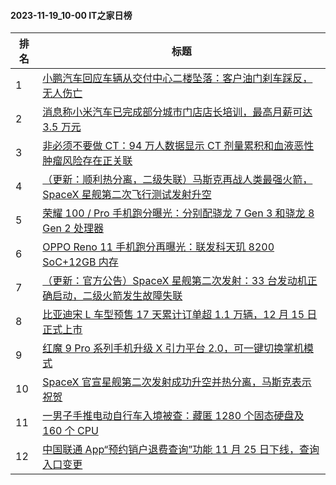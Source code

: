 #### 2023-11-19_10-00  IT之家日榜

| 排名 | 标题|
| --- | ---|
| 1 | [小鹏汽车回应车辆从交付中心二楼坠落：客户油门刹车踩反，无人伤亡](https://www.ithome.com/0/733/480.htm) |
| 2 | [消息称小米汽车已完成部分城市门店店长培训，最高月薪可达 3.5 万元](https://www.ithome.com/0/733/489.htm) |
| 3 | [非必须不要做 CT：94 万人数据显示 CT 剂量累积和血液恶性肿瘤风险存在正关联](https://www.ithome.com/0/733/458.htm) |
| 4 | [（更新：顺利热分离，二级失联）马斯克再战人类最强火箭，SpaceX 星舰第二次飞行测试发射升空](https://www.ithome.com/0/733/514.htm) |
| 5 | [荣耀 100 / Pro 手机跑分曝光：分别配骁龙 7 Gen 3 和骁龙 8 Gen 2 处理器](https://www.ithome.com/0/733/447.htm) |
| 6 | [OPPO Reno 11 手机跑分再曝光：联发科天玑 8200 SoC+12GB 内存](https://www.ithome.com/0/733/453.htm) |
| 7 | [（更新：官方公告）SpaceX 星舰第二次发射：33 台发动机正确启动，二级火箭发生故障失联](https://www.ithome.com/0/733/518.htm) |
| 8 | [比亚迪宋 L 车型预售 17 天累计订单超 1.1 万辆，12 月 15 日正式上市](https://www.ithome.com/0/733/450.htm) |
| 9 | [红魔 9 Pro 系列手机升级 X 引力平台 2.0，可一键切换掌机模式](https://www.ithome.com/0/733/434.htm) |
| 10 | [SpaceX 官宣星舰第二次发射成功升空并热分离，马斯克表示祝贺](https://www.ithome.com/0/733/520.htm) |
| 11 | [一男子手推电动自行车入境被查：藏匿 1280 个固态硬盘及 160 个 CPU](https://www.ithome.com/0/733/524.htm) |
| 12 | [中国联通 App“预约销户退费查询”功能 11 月 25 日下线，查询入口变更](https://www.ithome.com/0/733/429.htm) |
